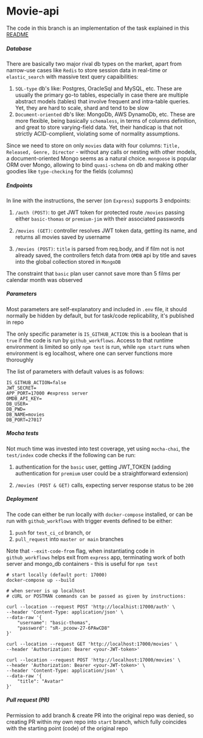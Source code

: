 
# Movie-api

The code in this branch is an implementation of the task explained in this [README](https://github.com/netguru/nodejs-recruitment-task)

##### Database

There are basically two major rival db types on the market, apart from narrow-use cases like `Redis` to store session data in real-time or `elastic_search` with massive text query capaibilities:

1. `SQL-type` db's like: Postgres, OracleSql and MySQL, etc. These are usually the primary go-to tables, especially in case there are multiple abstract models (tables) that involve frequent and intra-table queries. Yet, they are hard to scale, shard and tend to be slow
1. `Document-oriented` db's like: MongoDb, AWS DynamoDb, etc. These are more flexible, being basically `schemaless`, in terms of columns definition, and great to store varying-field data. Yet, their handicap is that not strictly ACID-complient, violating some of normality assumptions.

Since we need to store on only `movies` data with four columns: `Title, Released, Genre, Director` - without any calls or nesting with other models, a document-oriented Mongo seems as a natural choice. `mongoose` is popular ORM over Mongo, allowing to bind `quasi-schema` on db and making other goodies like `type-checking` for the fields (columns)


##### Endpoints

In line with the instructions, the server (on `Express`) supports 3 endpoints:

1. `/auth (POST)`: to get JWT token for protected route `/movies` passing either `basic-thomas` or `premium-jim` with their associated passwords

1. `/movies (GET)`: controller resolves JWT token data, getting its name, and returns all movies saved by username

1. `/movies (POST)`: `title` is parsed from req.body, and if film not is not already saved, the controllers fetch data from `OMDB` api by title and saves into the global collection stored in `MongoDB`

The constraint that `basic` plan user cannot save more than 5 films per calendar month was observed


##### Parameters


Most parameters are self-explanatory and included in `.env` file, it should normally be hidden by default, but for task/code replicability, it's published in repo

The only specific parameter is `IS_GITHUB_ACTION`: this is a boolean that is `true` if the code is run by `github_workflows`. Access to that runtime environment is limited so only `npm test` is run, while `npm start` runs when environment is eg localhost, where one can server functions more thoroughly

The list of parameters with default values is as follows:

```
IS_GITHUB_ACTION=false
JWT_SECRET=
APP_PORT=17000 #express server
OMDB_API_KEY=
DB_USER=
DB_PWD=
DB_NAME=movies
DB_PORT=27017
```

##### Mocha tests


Not much time was invested into test coverage, yet using `mocha-chai`, the `test/index` code checks if the following can be run:

1. authentication for the `basic` user, getting JWT_TOKEN (adding authentication for `premium` user could be a straightforward extension)

1. `/movies (POST & GET)` calls, expecting server response status to be `200`


##### Deployment


The code can either be run locally with `docker-compose` installed, or can be run with `github_workflows` with trigger events defined to be either:

1. `push` for `test_ci_cd` branch, or
1. `pull_request` into `master or main` branches

Note that `--exit-code-from` flag, when instantiating code in `github_workflows` helps exit from `express` app, terminating work of both server and mongo_db containers - this is useful for `npm test`

```
# start locally (default port: 17000)
docker-compose up --build

# when server is up localhost
# cURL or POSTMAN commands can be passed as given by instructions:

curl --location --request POST 'http://localhist:17000/auth' \
--header 'Content-Type: application/json' \
--data-raw '{
    "username": "basic-thomas",
    "password": "sR-_pcoow-27-6PAwCD8"
}'

curl --location --request GET 'http://localhost:17000/movies' \
--header 'Authorization: Bearer <your-JWT-token>'

curl --location --request POST 'http://localhost:17000/movies' \
--header 'Authorization: Bearer <your-JWT-token>' \
--header 'Content-Type: application/json' \
--data-raw '{
    "title": "Avatar"
}'
```


##### Pull request (PR)

Permission to add branch & create PR into the original repo was denied, so creating PR within my own repo into `start` branch, which fully coincides with the starting point (code) of the original repo





